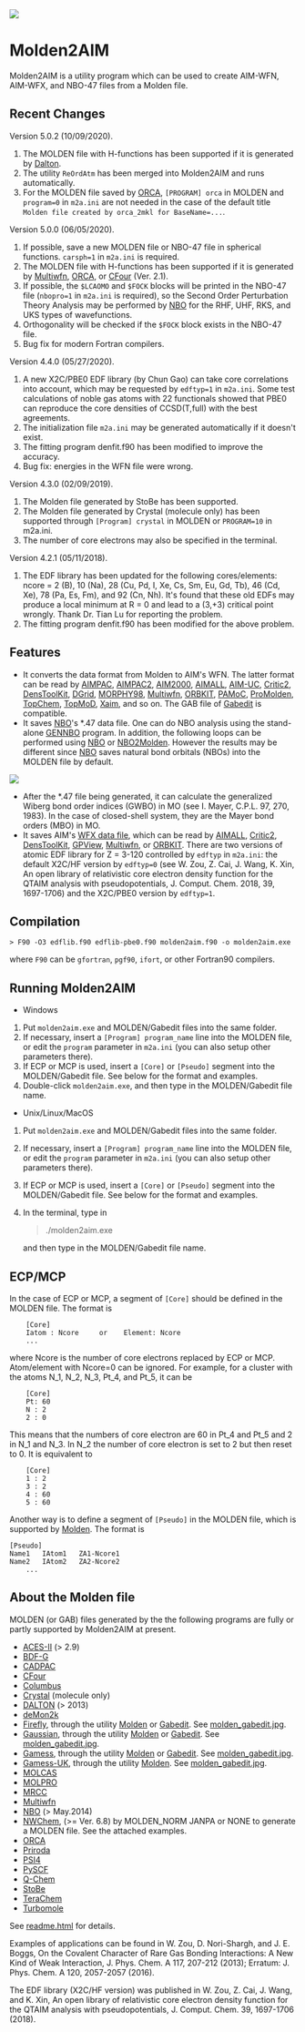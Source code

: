 <img src="https://raw.githubusercontent.com/zorkzou/Molden2AIM/master/m2a-logo.png" />

# Molden2AIM
Molden2AIM is a utility program which can be used to create AIM-WFN, AIM-WFX, and NBO-47 files from a Molden file.

## Recent Changes
Version 5.0.2 (10/09/2020).

1. The MOLDEN file with H-functions has been supported if it is generated by [Dalton](http://daltonprogram.org/).
2. The utility `ReOrdAtm` has been merged into Molden2AIM and runs automatically.
3. For the MOLDEN file saved by [ORCA](https://orcaforum.kofo.mpg.de/), `[PROGRAM] orca` in MOLDEN and `program=0` in `m2a.ini` are not needed in the case of the default title `Molden file created by orca_2mkl for BaseName=...`.

Version 5.0.0 (06/05/2020).

1. If possible, save a new MOLDEN file or NBO-47 file in spherical functions. `carsph=1` in `m2a.ini` is required.
2. The MOLDEN file with H-functions has been supported if it is generated by [Multiwfn](http://multiwfn.codeplex.com/), [ORCA](https://orcaforum.kofo.mpg.de/), or [CFour](http://www.cfour.de/) (Ver. 2.1).
3. If possible, the `$LCAOMO` and `$FOCK` blocks will be printed in the NBO-47 file (`nbopro=1` in `m2a.ini` is required), so the Second Order Perturbation Theory Analysis may be performed by [NBO](http://nbo7.chem.wisc.edu/) for the RHF, UHF, RKS, and UKS types of wavefunctions.
4. Orthogonality will be checked if the `$FOCK` block exists in the NBO-47 file.
5. Bug fix for modern Fortran compilers.

Version 4.4.0 (05/27/2020).

1. A new X2C/PBE0 EDF library (by Chun Gao) can take core correlations into account, which may be requested by `edftyp=1` in `m2a.ini`. Some test calculations of noble gas atoms with 22 functionals showed that PBE0 can reproduce the core densities of CCSD(T,full) with the best agreements.
2. The initialization file `m2a.ini` may be generated automatically if it doesn't exist.
3. The fitting program denfit.f90 has been modified to improve the accuracy.
4. Bug fix: energies in the WFN file were wrong.

Version 4.3.0 (02/09/2019).

1. The Molden file generated by StoBe has been supported.
2. The Molden file generated by Crystal (molecule only) has been supported through `[Program] crystal` in MOLDEN or `PROGRAM=10` in m2a.ini.
3. The number of core electrons may also be specified in the terminal.

Version 4.2.1 (05/11/2018).

1. The EDF library has been updated for the following cores/elements: ncore = 2 (B), 10 (Na), 28 (Cu, Pd, I, Xe, Cs, Sm, Eu, Gd, Tb), 46 (Cd, Xe), 78 (Pa, Es, Fm), and 92 (Cn, Nh). It's found that these old EDFs may produce a local minimum at R = 0 and lead to a (3,+3) critical point wrongly. Thank Dr. Tian Lu for reporting the problem.
2. The fitting program denfit.f90 has been modified for the above problem.

## Features

* It converts the data format from Molden to AIM's WFN. The latter format can be read by [AIMPAC](http://www.chemistry.mcmaster.ca/aimpac/imagemap/imagemap.htm), [AIMPAC2](http://www.beaconresearch.org/AIMPAC2/index.html), [AIM2000](http://www.aim2000.de/), [AIMALL](http://aim.tkgristmill.com/), [AIM-UC](http://alfa.facyt.uc.edu.ve/quimicomp/), [Critic2](http://schooner.chem.dal.ca/wiki/Critic2), [DensToolKit](https://sites.google.com/site/jmsolanoalt/software/denstoolkit), [DGrid](http://www.cpfs.mpg.de/~kohout/dgrid.html), [MORPHY98](http://morphy.mib.man.ac.uk/), [Multiwfn](http://multiwfn.codeplex.com/), [ORBKIT](https://orbkit.github.io/), [PAMoC](http://www.istm.cnr.it/~barz/pamoc/), [ProMolden](http://azufre.quimica.uniovi.es/d-DensEl/), [TopChem](http://www.lct.jussieu.fr/pagesperso/pilme/topchempage.html), [TopMoD](http://www.lct.jussieu.fr/pagesperso/silvi/topmod.html), [Xaim](http://www.quimica.urv.es/XAIM/), and so on. The GAB file of [Gabedit](http://gabedit.sourceforge.net/) is compatible.
* It saves [NBO](http://nbo7.chem.wisc.edu/)'s *.47 data file. One can do NBO analysis using the stand-alone [GENNBO](http://nbo7.chem.wisc.edu/) program. In addition, the following loops can be performed using [NBO](http://nbo7.chem.wisc.edu/) or [NBO2Molden](https://github.com/zorkzou/NBO2Molden). However the results may be different since [NBO](http://nbo7.chem.wisc.edu/) saves natural bond orbitals (NBOs) into the MOLDEN file by default.

<img src="https://raw.githubusercontent.com/zorkzou/Molden2AIM/master/m2a-loop.png" />

* After the *.47 file being generated, it can calculate the generalized Wiberg bond order indices (GWBO) in MO (see I. Mayer, C.P.L. 97, 270, 1983). In the case of closed-shell system, they are the Mayer bond orders (MBO) in MO.
* It saves AIM's [WFX data file](http://aim.tkgristmill.com/wfxformat.html), which can be read by [AIMALL](http://aim.tkgristmill.com/), [Critic2](http://schooner.chem.dal.ca/wiki/Critic2), [DensToolKit](https://sites.google.com/site/jmsolanoalt/software/denstoolkit), [GPView](http://life-tp.com/gpview/), [Multiwfn](http://multiwfn.codeplex.com/), or [ORBKIT](https://orbkit.github.io/). There are two versions of atomic EDF library for Z = 3-120 controlled by `edftyp` in `m2a.ini`: the default X2C/HF version by `edftyp=0` (see W. Zou, Z. Cai, J. Wang, K. Xin, An open library of relativistic core electron density function for the QTAIM analysis with pseudopotentials, J. Comput. Chem. 2018, 39, 1697-1706) and the X2C/PBE0 version by `edftyp=1`.

## Compilation

    > F90 -O3 edflib.f90 edflib-pbe0.f90 molden2aim.f90 -o molden2aim.exe

where `F90` can be `gfortran`, `pgf90`, `ifort`, or other Fortran90 compilers.

## Running Molden2AIM

-   Windows

1. Put `molden2aim.exe` and MOLDEN/Gabedit files into the same folder.
2. If necessary, insert a `[Program] program_name` line into the MOLDEN file, or edit the `program` parameter in `m2a.ini` (you can also setup other parameters there).
3. If ECP or MCP is used, insert a `[Core]` or `[Pseudo]` segment into the MOLDEN/Gabedit file. See below for the format and examples.
4. Double-click `molden2aim.exe`, and then type in the MOLDEN/Gabedit file name.

-   Unix/Linux/MacOS

1. Put `molden2aim.exe` and MOLDEN/Gabedit files into the same folder.
2. If necessary, insert a `[Program] program_name` line into the MOLDEN file, or edit the `program` parameter in `m2a.ini` (you can also setup other parameters there).
3. If ECP or MCP is used, insert a `[Core]` or `[Pseudo]` segment into the MOLDEN/Gabedit file. See below for the format and examples.
5. In the terminal, type in

    > ./molden2aim.exe

   and then type in the MOLDEN/Gabedit file name.

## ECP/MCP

In the case of ECP or MCP, a segment of `[Core]` should be defined in the MOLDEN file. The format is

		[Core]
		Iatom : Ncore     or    Element: Ncore
		...

where Ncore is the number of core electrons replaced by ECP or MCP. Atom/element with Ncore=0 can be ignored. For example, for a cluster with the atoms N_1, N_2, N_3, Pt_4, and Pt_5, it can be

		[Core]
		Pt: 60
		N : 2
		2 : 0

This means that the numbers of core electron are 60 in Pt_4 and Pt_5 and 2 in N_1 and N_3. In N_2 the number of core electron is set to 2 but then reset to 0. It is equivalent to

		[Core]
		1 : 2
		3 : 2
		4 : 60
		5 : 60

Another way is to define a segment of `[Pseudo]` in the MOLDEN file, which is supported by [Molden](http://www.cmbi.ru.nl/molden/). The format is

    [Pseudo]
    Name1   IAtom1   ZA1-Ncore1
    Name2   IAtom2   ZA2-Ncore2
		...

## About the Molden file

MOLDEN (or GAB) files generated by the the following programs are fully or partly supported by Molden2AIM at present.

* [ACES-II](http://www.qtp.ufl.edu/ACES/) (> 2.9)
* [BDF-G](http://182.92.69.169:7226/)
* [CADPAC](https://en.wikipedia.org/wiki/CADPAC)
* [CFour](http://www.cfour.de/)
* [Columbus](http://www.univie.ac.at/columbus/)
* [Crystal](http://www.crystal.unito.it/) (molecule only)
* [DALTON](http://daltonprogram.org/) (> 2013)
* [deMon2k](http://www.demon-software.com/public_html/)
* [Firefly](http://classic.chem.msu.su/gran/gamess/), through the utility [Molden](http://www.cmbi.ru.nl/molden/) or [Gabedit](http://gabedit.sourceforge.net/). See [molden_gabedit.jpg](https://raw.githubusercontent.com/zorkzou/Molden2AIM/master/molden_gabedit.jpg).
* [Gaussian](http://www.gaussian.com/), through the utility [Molden](http://www.cmbi.ru.nl/molden/) or [Gabedit](http://gabedit.sourceforge.net/). See [molden_gabedit.jpg](https://raw.githubusercontent.com/zorkzou/Molden2AIM/master/molden_gabedit.jpg).
* [Gamess](http://www.msg.chem.iastate.edu/gamess/), through the utility [Molden](http://www.cmbi.ru.nl/molden/) or [Gabedit](http://gabedit.sourceforge.net/). See [molden_gabedit.jpg](https://raw.githubusercontent.com/zorkzou/Molden2AIM/master/molden_gabedit.jpg).
* [Gamess-UK](http://www.cfs.dl.ac.uk/), through the utility [Molden](http://www.cmbi.ru.nl/molden/). See [molden_gabedit.jpg](https://raw.githubusercontent.com/zorkzou/Molden2AIM/master/molden_gabedit.jpg).
* [MOLCAS](http://www.molcas.org)
* [MOLPRO](http://www.molpro.net/)
* [MRCC](http://www.mrcc.hu/)
* [Multiwfn](http://multiwfn.codeplex.com/)
* [NBO](http://nbo7.chem.wisc.edu/) (> May.2014)
* [NWChem](http://www.nwchem-sw.org/), (>= Ver. 6.8) by MOLDEN_NORM JANPA or NONE to generate a MOLDEN file. See the attached examples.
* [ORCA](https://orcaforum.kofo.mpg.de/)
* [Priroda](http://wt.knc.ru/wiki/index.php/Priroda_Documentation)
* [PSI4](http://www.psicode.org/)
* [PySCF](https://github.com/sunqm/pyscf)
* [Q-Chem](http://www.q-chem.com/)
* [StoBe](http://www.fhi-berlin.mpg.de/KHsoftware/StoBe/index.html)
* [TeraChem](http://www.petachem.com/)
* [Turbomole](http://www.turbomole.com/)

See [readme.html](https://zorkzou.github.io/Molden2AIM/readme.html) for details.

Examples of applications can be found in W. Zou, D. Nori-Shargh, and J. E. Boggs, On the Covalent Character of Rare Gas Bonding Interactions: A New Kind of Weak Interaction, J. Phys. Chem. A 117, 207-212 (2013); Erratum: J. Phys. Chem. A 120, 2057-2057 (2016).

The EDF library (X2C/HF version) was published in W. Zou, Z. Cai, J. Wang, and K. Xin, An open library of relativistic core electron density function for the QTAIM analysis with pseudopotentials, J. Comput. Chem. 39, 1697-1706 (2018).
